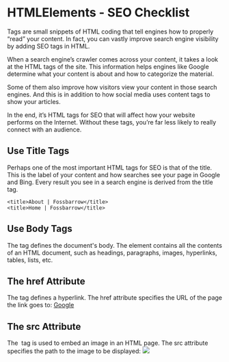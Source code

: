 # HTMLElements - SEO Checklist

Tags are small snippets of HTML coding that tell engines how to properly “read” your content. In fact, you can vastly improve search engine visibility by adding SEO tags in HTML.


When a search engine’s crawler comes across your content, it takes a look at the HTML tags of the site. This information helps engines like Google determine what your content is about and how to categorize the material.


Some of them also improve how visitors view your content in those search engines. And this is in addition to how social media uses content tags to show your articles.


In the end, it’s HTML tags for SEO that will affect how your website performs on the Internet. Without these tags, you’re far less likely to really connect with an audience.

## Use Title Tags

Perhaps one of the most important HTML tags for SEO is that of the title. This is the label of your content and how searches see your page in Google and Bing. Every result you see in a search engine is derived from the title tag.


```
<title>About | Fossbarrow</title>
<title>Home | Fossbarrow</title>
```
## Use Body Tags

The <body> tag defines the document's body.
The <body> element contains all the contents of an HTML document, such as headings, paragraphs, images, hyperlinks, tables, lists, etc.
 
## The href Attribute

The <a> tag defines a hyperlink. The href attribute specifies the URL of the page the link goes to: <a href= www.Google.com>Google</a>
  
## The src Attribute

The <img> tag is used to embed an image in an HTML page. The src attribute specifies the path to the image to be displayed:  <img src="Github_Logo.jpg"> 
